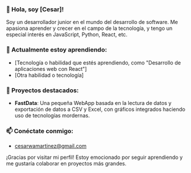 

### 👋 Hola, soy [Cesar]!

Soy un desarrollador junior en el mundo del desarrollo de software. Me apasiona aprender y crecer en el campo de la tecnología, y tengo un especial interés en JavaScript, Python, React, etc.

### 🌱 Actualmente estoy aprendiendo:
- [Tecnología o habilidad que estés aprendiendo, como "Desarrollo de aplicaciones web con React"]
- [Otra habilidad o tecnología]

### 💼 Proyectos destacados:
- **FastData**: Una pequeña WebApp basada en la lectura de datos y exportación de datos a CSV y Excel, con gráficos integrados haciendo uso de tecnologías mordernas.


### 📫 Conéctate conmigo:
- cesarwamartinez@gmail.com


¡Gracias por visitar mi perfil! Estoy emocionado por seguir aprendiendo y me gustaría colaborar en proyectos más grandes.

